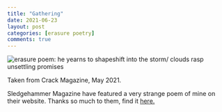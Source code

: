 ```yaml
---
title: "Gathering"
date: 2021-06-23
layout: post
categories: [erasure poetry]
comments: true
---
```


<img src="https://www.davidralphlewis.co.uk/assets/images/articles/2021/gathering.jpeg" alt="erasure poem: he yearns to shapeshift into the storm/ clouds rasp unsettling promises" title="lousy smarch weather"><br>

Taken from Crack Magazine, May 2021.

Sledgehammer Magazine have featured a very strange poem of mine on their website. Thanks so much to them, find it [here.](https://www.sledgehammerlit.com/post/an-honest-trade-by-david-ralph-lewis)
